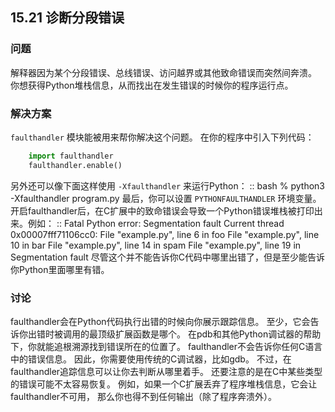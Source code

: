 ## 15.21 诊断分段错误 ##
### 问题 ###
解释器因为某个分段错误、总线错误、访问越界或其他致命错误而突然间奔溃。
你想获得Python堆栈信息，从而找出在发生错误的时候你的程序运行点。
### 解决方案 ###
``faulthandler`` 模块能被用来帮你解决这个问题。
在你的程序中引入下列代码：
```python
    import faulthandler
    faulthandler.enable()

```
另外还可以像下面这样使用 ``-Xfaulthandler`` 来运行Python：
::
    bash % python3 -Xfaulthandler program.py
最后，你可以设置 ``PYTHONFAULTHANDLER`` 环境变量。
开启faulthandler后，在C扩展中的致命错误会导致一个Python错误堆栈被打印出来。例如：
::
    Fatal Python error: Segmentation fault
    Current thread 0x00007fff71106cc0:
      File "example.py", line 6 in foo
      File "example.py", line 10 in bar
      File "example.py", line 14 in spam
      File "example.py", line 19 in <module>
    Segmentation fault
尽管这个并不能告诉你C代码中哪里出错了，但是至少能告诉你Python里面哪里有错。
### 讨论 ###
faulthandler会在Python代码执行出错的时候向你展示跟踪信息。
至少，它会告诉你出错时被调用的最顶级扩展函数是哪个。
在pdb和其他Python调试器的帮助下，你就能追根溯源找到错误所在的位置了。
faulthandler不会告诉你任何C语言中的错误信息。
因此，你需要使用传统的C调试器，比如gdb。
不过，在faulthandler追踪信息可以让你去判断从哪里着手。
还要注意的是在C中某些类型的错误可能不太容易恢复。
例如，如果一个C扩展丢弃了程序堆栈信息，它会让faulthandler不可用，
那么你也得不到任何输出（除了程序奔溃外）。

